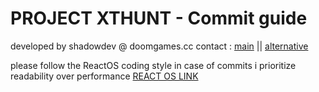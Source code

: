 # PROJECT XTHUNT - Commit guide
developed by shadowdev @ doomgames.cc
contact : <a href="mailto:shadowdevreal@protonmail.com">main</a> || <a href="https://x.com/DoomGamescc">alternative</a>

please follow the ReactOS coding style in case of commits i prioritize readability over performance
<a href="https://reactos.org/wiki/Coding_Style">REACT OS LINK</a>